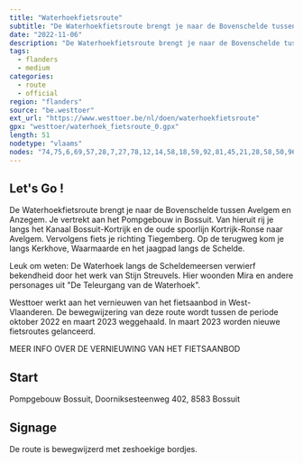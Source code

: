 ```yaml
---
title: "Waterhoekfietsroute"
subtitle: "De Waterhoekfietsroute brengt je naar de Bovenschelde tussen Avelgem en Anzegem"
date: "2022-11-06"
description: "De Waterhoekfietsroute brengt je naar de Bovenschelde tussen Avelgem en Anzegem" 
tags:
  - flanders
  - medium
categories: 
  - route
  - official
region: "flanders"
source: "be.westtoer"
ext_url: "https://www.westtoer.be/nl/doen/waterhoekfietsroute"
gpx: "westtoer/waterhoek_fietsroute_0.gpx"
length: 51
nodetype: "vlaams"
nodes: "74,75,6,69,57,28,7,27,78,12,14,58,18,59,92,81,45,21,28,58,50,96,49,74"
---
```


## Let's Go !

De Waterhoekfietsroute brengt je naar de Bovenschelde tussen Avelgem en Anzegem. Je vertrekt aan het Pompgebouw in Bossuit. Van hieruit rij je langs het Kanaal Bossuit-Kortrijk en de oude spoorlijn Kortrijk-Ronse naar Avelgem. Vervolgens fiets je richting Tiegemberg. Op de terugweg kom je langs Kerkhove, Waarmaarde en het jaagpad langs de Schelde.

Leuk om weten: De Waterhoek langs de Scheldemeersen verwierf bekendheid door het werk van Stijn Streuvels. Hier woonden Mira en andere personages uit "De Teleurgang van de Waterhoek".

Westtoer werkt aan het vernieuwen van het fietsaanbod in West-Vlaanderen. De bewegwijzering van deze route wordt tussen de periode oktober 2022 en maart 2023 weggehaald. In maart 2023 worden nieuwe fietsroutes gelanceerd.

MEER INFO OVER DE VERNIEUWING VAN HET FIETSAANBOD

## Start 

Pompgebouw Bossuit, Doorniksesteenweg 402, 8583 Bossuit

## Signage

De route is bewegwijzerd met zeshoekige bordjes.